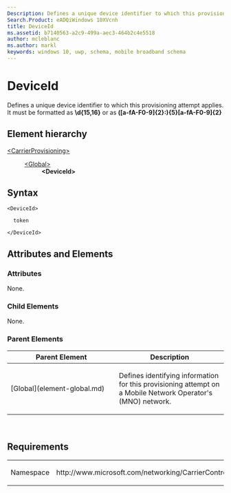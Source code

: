 ```yaml
---
Description: Defines a unique device identifier to which this provisioning attempt applies.
Search.Product: eADQiWindows 10XVcnh
title: DeviceId
ms.assetid: b7140563-a2c9-499a-aec3-464b2c4e5518
author: mcleblanc
ms.author: markl
keywords: windows 10, uwp, schema, mobile broadband schema
---
```


# DeviceId

Defines a unique device identifier to which this provisioning attempt applies. It must be formatted as **\\d{15,16}** or as **(\[a-fA-F0-9\]{2}:){5}\[a-fA-F0-9\]{2}**

## Element hierarchy

<dl>
<dt><a href="element-carrierprovisioning.md">&lt;CarrierProvisioning&gt;</a></dt>
<dd>
<dl>
<dt><a href="element-global.md">&lt;Global&gt;</a></dt>
<dd><b>&lt;DeviceId&gt;</b></dd>
</dl>
</dd>
</dl>

## Syntax

``` syntax
<DeviceId>

  token

</DeviceId>
```

## Attributes and Elements


### Attributes

None.

### Child Elements

None.

### Parent Elements

<table>
<colgroup>
<col width="50%" />
<col width="50%" />
</colgroup>
<thead>
<tr class="header">
<th>Parent Element</th>
<th>Description</th>
</tr>
</thead>
<tbody>
<tr class="odd">
<td>[Global](element-global.md)</td>
<td><p>Defines identifying information for this provisioning attempt on a Mobile Network Operator's (MNO) network.</p></td>
</tr>
</tbody>
</table>

 

## Requirements

<table>
<colgroup>
<col width="50%" />
<col width="50%" />
</colgroup>
<tbody>
<tr class="odd">
<td><p>Namespace</p></td>
<td><p>http://www.microsoft.com/networking/CarrierControl/v1</p></td>
</tr>
</tbody>
</table>

 

 



